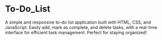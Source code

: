 # To-Do_List
 A simple and responsive to-do list application built with HTML, CSS, and JavaScript. Easily add, mark as complete, and delete tasks, with a real-time interface for efficient task management. Perfect for staying organized!
